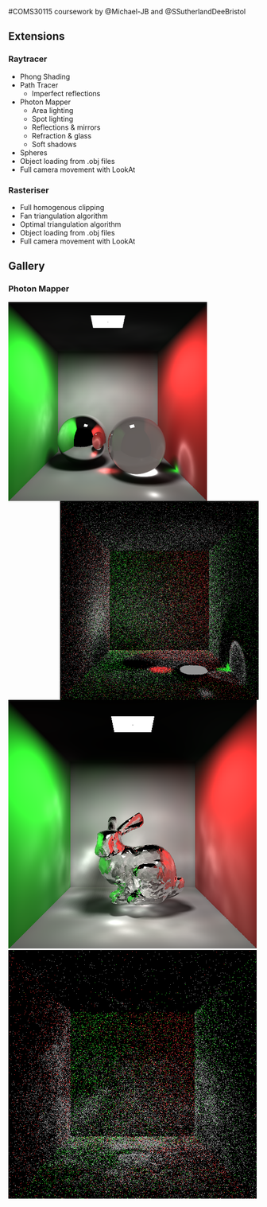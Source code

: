 #COMS30115 coursework by @Michael-JB and @SSutherlandDeeBristol

## Extensions

### Raytracer
* Phong Shading
* Path Tracer
    * Imperfect reflections
* Photon Mapper
    * Area lighting
    * Spot lighting
    * Reflections & mirrors
    * Refraction & glass
    * Soft shadows
* Spheres
* Object loading from .obj files
* Full camera movement with LookAt

### Rasteriser
* Full homogenous clipping
* Fan triangulation algorithm
* Optimal triangulation algorithm
* Object loading from .obj files
* Full camera movement with LookAt

## Gallery

### Photon Mapper
<img align="left" width="400" height="400" src="https://github.com/SSutherlandDeeBristol/computer-graphics-cw/blob/master/submission/images/raytracer/photon%20mapper/photon3.png"/>

<img align="right" width="400" height="400" src="https://github.com/SSutherlandDeeBristol/computer-graphics-cw/blob/master/submission/images/raytracer/photon%20mapper/photonmap3.png"/>

![Photon2](https://github.com/SSutherlandDeeBristol/computer-graphics-cw/blob/master/submission/images/raytracer/photon%20mapper/photon2.png)
![Photon2Map](https://github.com/SSutherlandDeeBristol/computer-graphics-cw/blob/master/submission/images/raytracer/photon%20mapper/photonmap2.png)
